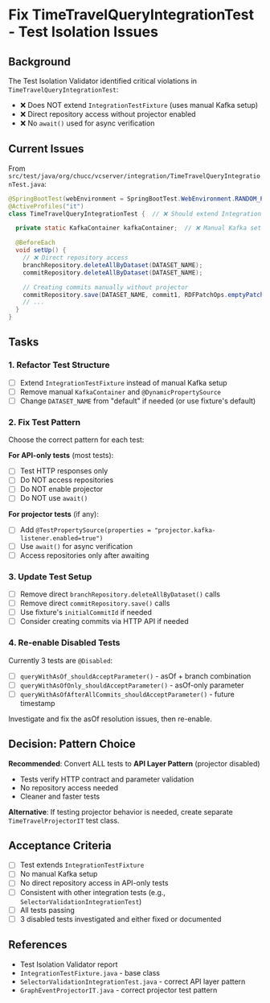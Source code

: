 # Fix TimeTravelQueryIntegrationTest - Test Isolation Issues

## Background

The Test Isolation Validator identified critical violations in `TimeTravelQueryIntegrationTest`:
- ❌ Does NOT extend `IntegrationTestFixture` (uses manual Kafka setup)
- ❌ Direct repository access without projector enabled
- ❌ No `await()` used for async verification

## Current Issues

From `src/test/java/org/chucc/vcserver/integration/TimeTravelQueryIntegrationTest.java`:

```java
@SpringBootTest(webEnvironment = SpringBootTest.WebEnvironment.RANDOM_PORT)
@ActiveProfiles("it")
class TimeTravelQueryIntegrationTest {  // ❌ Should extend IntegrationTestFixture

  private static KafkaContainer kafkaContainer;  // ❌ Manual Kafka setup

  @BeforeEach
  void setUp() {
    // ❌ Direct repository access
    branchRepository.deleteAllByDataset(DATASET_NAME);
    commitRepository.deleteAllByDataset(DATASET_NAME);

    // Creating commits manually without projector
    commitRepository.save(DATASET_NAME, commit1, RDFPatchOps.emptyPatch());
    // ...
  }
}
```

## Tasks

### 1. Refactor Test Structure

- [ ] Extend `IntegrationTestFixture` instead of manual Kafka setup
- [ ] Remove manual `KafkaContainer` and `@DynamicPropertySource`
- [ ] Change `DATASET_NAME` from "default" if needed (or use fixture's default)

### 2. Fix Test Pattern

Choose the correct pattern for each test:

**For API-only tests** (most tests):
- [ ] Test HTTP responses only
- [ ] Do NOT access repositories
- [ ] Do NOT enable projector
- [ ] Do NOT use `await()`

**For projector tests** (if any):
- [ ] Add `@TestPropertySource(properties = "projector.kafka-listener.enabled=true")`
- [ ] Use `await()` for async verification
- [ ] Access repositories only after awaiting

### 3. Update Test Setup

- [ ] Remove direct `branchRepository.deleteAllByDataset()` calls
- [ ] Remove direct `commitRepository.save()` calls
- [ ] Use fixture's `initialCommitId` if needed
- [ ] Consider creating commits via HTTP API if needed

### 4. Re-enable Disabled Tests

Currently 3 tests are `@Disabled`:
- [ ] `queryWithAsOf_shouldAcceptParameter()` - asOf + branch combination
- [ ] `queryWithAsOfOnly_shouldAcceptParameter()` - asOf-only parameter
- [ ] `queryWithAsOfAfterAllCommits_shouldAcceptParameter()` - future timestamp

Investigate and fix the asOf resolution issues, then re-enable.

## Decision: Pattern Choice

**Recommended**: Convert ALL tests to **API Layer Pattern** (projector disabled)
- Tests verify HTTP contract and parameter validation
- No repository access needed
- Cleaner and faster tests

**Alternative**: If testing projector behavior is needed, create separate `TimeTravelProjectorIT` test class.

## Acceptance Criteria

- [ ] Test extends `IntegrationTestFixture`
- [ ] No manual Kafka setup
- [ ] No direct repository access in API-only tests
- [ ] Consistent with other integration tests (e.g., `SelectorValidationIntegrationTest`)
- [ ] All tests passing
- [ ] 3 disabled tests investigated and either fixed or documented

## References

- Test Isolation Validator report
- `IntegrationTestFixture.java` - base class
- `SelectorValidationIntegrationTest.java` - correct API layer pattern
- `GraphEventProjectorIT.java` - correct projector test pattern
